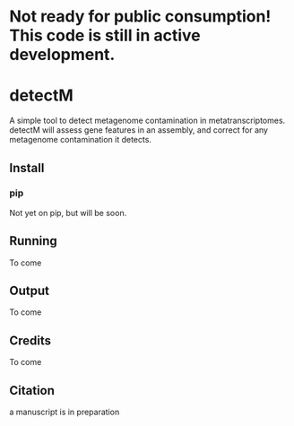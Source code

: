 # Not ready for public consumption! This code is still in active development.

# detectM
A simple tool to detect metagenome contamination in metatranscriptomes. detectM will assess gene features in an assembly, and correct for any metagenome contamination it detects. 

## Install
### pip
Not yet on pip, but will be soon.

## Running
To come

## Output
To come

## Credits
To come

## Citation
a manuscript is in preparation 